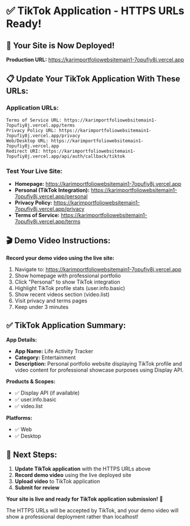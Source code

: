 # ✅ TikTok Application - HTTPS URLs Ready!

## 🚀 **Your Site is Now Deployed!**

**Production URL:** https://karimportfoliowebsitemain1-7opufiy8j.vercel.app

## 📋 **Update Your TikTok Application With These URLs:**

### **Application URLs:**
```
Terms of Service URL: https://karimportfoliowebsitemain1-7opufiy8j.vercel.app/terms
Privacy Policy URL: https://karimportfoliowebsitemain1-7opufiy8j.vercel.app/privacy
Web/Desktop URL: https://karimportfoliowebsitemain1-7opufiy8j.vercel.app
Redirect URI: https://karimportfoliowebsitemain1-7opufiy8j.vercel.app/api/auth/callback/tiktok
```

### **Test Your Live Site:**
- **Homepage:** https://karimportfoliowebsitemain1-7opufiy8j.vercel.app
- **Personal (TikTok Integration):** https://karimportfoliowebsitemain1-7opufiy8j.vercel.app/personal
- **Privacy Policy:** https://karimportfoliowebsitemain1-7opufiy8j.vercel.app/privacy
- **Terms of Service:** https://karimportfoliowebsitemain1-7opufiy8j.vercel.app/terms

## 🎬 **Demo Video Instructions:**

**Record your demo video using the live site:**
1. Navigate to: https://karimportfoliowebsitemain1-7opufiy8j.vercel.app
2. Show homepage with professional portfolio
3. Click "Personal" to show TikTok integration
4. Highlight TikTok profile stats (user.info.basic)
5. Show recent videos section (video.list)
6. Visit privacy and terms pages
7. Keep under 3 minutes

## ✅ **TikTok Application Summary:**

**App Details:**
- **App Name:** Life Activity Tracker
- **Category:** Entertainment
- **Description:** Personal portfolio website displaying TikTok profile and video content for professional showcase purposes using Display API.

**Products & Scopes:**
- ✅ Display API (if available)
- ✅ user.info.basic
- ✅ video.list

**Platforms:**
- ✅ Web
- ✅ Desktop

## 🔄 **Next Steps:**

1. **Update TikTok application** with the HTTPS URLs above
2. **Record demo video** using the live deployed site
3. **Upload video** to TikTok application
4. **Submit for review**

**Your site is live and ready for TikTok application submission!** 🎉

The HTTPS URLs will be accepted by TikTok, and your demo video will show a professional deployment rather than localhost!